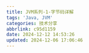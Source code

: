 ```yaml
---
title: JVM系列-1-字节码详解
tags: 'Java, JVM'
categories: 技术分享
abbrlink: c95d1159
date: 2024-12-12 14:53:26
updated: 2024-12-06 17:06:46
---
```

